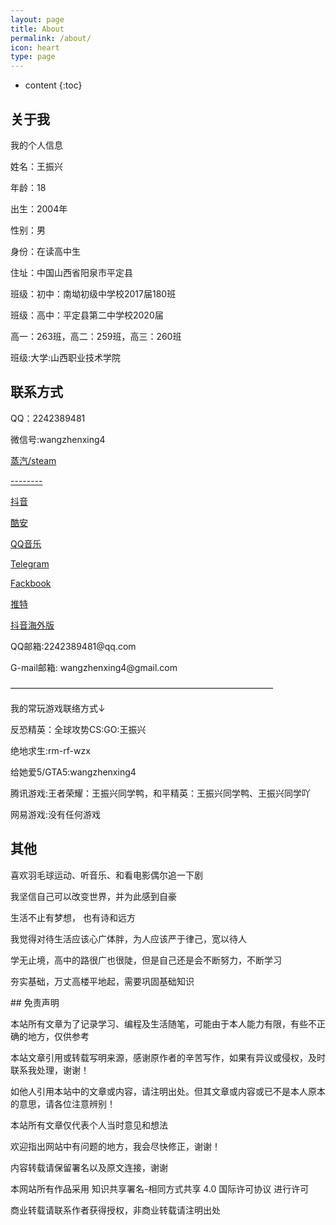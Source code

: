 ```yaml
---
layout: page
title: About
permalink: /about/
icon: heart
type: page
---
```


* content
{:toc}

## 关于我

<p>我的个人信息</p>

<p>姓名：王振兴</p>

<p>年龄：18</p>

<p>出生：2004年</p>

<p>性别：男</p>

<p>身份：在读高中生</p>

<p>住址：中国山西省阳泉市平定县</p>

<p>班级：初中：南坳初级中学校2017届180班

<p>班级：高中：平定县第二中学校2020届</p>
<p>高一：263班，高二：259班，高三：260班</p>
<p>班级:大学:山西职业技术学院</p>

## 联系方式

<p>QQ：2242389481</p>
<p>微信号:wangzhenxing4</p>
<p><a href="https://steamcommunity.com/profiles/76561198940495776/" target="_blank" textvalue="https://steamcommunity.com/profiles/76561198940495776/">蒸汽/steam</a></p>
<p><a href="链接" target="_blank" textvalue="连接">--------</a></p>
<p><a href="https://uploader.shimo.im/f/PdJQn0lbmpISXks8.png" target="_blank" textvalue="https://uploader.shimo.im/f/PdJQn0lbmpISXks8.png">抖音</a></p>
<p><a href="http://www.coolapk.com/u/2698377" target="_blank" textvalue="http://www.coolapk.com/u/2698377">酷安</a></p>
<p><a href="https://c.y.qq.com/base/fcgi-bin/u?__=6EBZyJ0" target="_blank" textvalue="https://c.y.qq.com/base/fcgi-bin/u?__=6EBZyJ0">QQ音乐</a></p>
<p><a href="https://t.me/ZhenxingWang" target="_blank" textvalue="https://t.me/ZhenxingWang">Telegram</a></p>
<p><a href="https://www.facebook.com/profile.php?id=100048466251642" target="_blank" textvalue="https://www.facebook.com/profile.php?id=100048466251642">Fackbook</a></p>
<p><a href="https://twitter.com/WangZhenxing4?s=09" target="_blank" textvalue="https://twitter.com/WangZhenxing4?s=09">推特</a></p>
<p><a href="http://tiktok.com/@user53152252" target="_blank" textvalue="http://tiktok.com/@user53152252">抖音海外版</a></p>
<p>QQ邮箱:2242389481@qq.com</p>
<p>G-mail邮箱: wangzhenxing4@gmail.com
<p>——————————————————————————————</p>
<p>我的常玩游戏联络方式↓</p>
<p>反恐精英：全球攻势CS:GO:王振兴</p>
<p>绝地求生:rm-rf-wzx</p>
<p>给她爱5/GTA5:wangzhenxing4</p>
<p>腾讯游戏:王者荣耀：王振兴同学鸭，和平精英：王振兴同学鸭、王振兴同学吖</p>
<p>网易游戏:没有任何游戏</p>

## 其他

<p></p>
<p></p>
<p>喜欢羽毛球运动、听音乐、和看电影偶尔追一下剧</p>
<p></p>
<p>我坚信自己可以改变世界，并为此感到自豪</p>
<p></p>
<p>生活不止有梦想， 也有诗和远方</p>
<p></p>
<p>我觉得对待生活应该心广体胖，为人应该严于律己，宽以待人</p>
<p></p>
<p>学无止境，高中的路很广也很陡，但是自己还是会不断努力，不断学习</p>
<p></p>
<p>夯实基础，万丈高楼平地起，需要巩固基础知识</p>
<p></p>
<p></p>
<p>## 免责声明<p></p>
<p></p>
<p></p>
<p>本站所有文章为了记录学习、编程及生活随笔，可能由于本人能力有限，有些不正确的地方，仅供参考<p></p>
<p></p>
<p>本站文章引用或转载写明来源，感谢原作者的辛苦写作，如果有异议或侵权，及时联系我处理，谢谢！<p></p>
<p></p>
<p>如他人引用本站中的文章或内容，请注明出处。但其文章或内容或已不是本人原本的意思，请各位注意辨别！</p>
<p></p>
<p>本站所有文章仅代表个人当时意见和想法</p>
<p></p>
<p>欢迎指出网站中有问题的地方，我会尽快修正，谢谢！<p></p>
<p></p>
<p>内容转载请保留署名以及原文连接，谢谢</p>
<p></p>
<p>本网站所有作品采用 知识共享署名-相同方式共享 4.0 国际许可协议 进行许可</p>
<p></p>
<p>商业转载请联系作者获得授权，非商业转载请注明出处</p>

